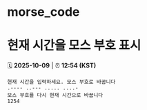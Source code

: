 # morse_code
# 현재 시간을 모스 부호 표시
<!-- MORSE_TIME_START -->
🗓️ **2025-10-09** | ⏰ **12:54 (KST)**

```
현재 시간을 입력하세요. 모스 부호로 바꿉니다
.---- ..--- ..... ....-
모스 부호를 다시 현재 시간으로 바꿉니다
1254
```
<!-- MORSE_TIME_END -->
